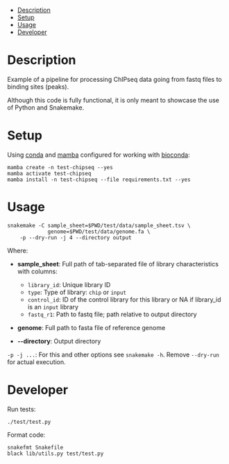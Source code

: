 <!-- vim-markdown-toc GFM -->

* [Description](#description)
* [Setup](#setup)
* [Usage](#usage)
* [Developer](#developer)

<!-- vim-markdown-toc -->

# Description

Example of a pipeline for processing ChIPseq data going from fastq files to
binding sites (peaks). 

Although this code is fully functional, it is only meant to showcase the use of
Python and Snakemake.

# Setup

Using [conda](https://docs.conda.io/projects/conda/en/latest/index.html) and
[mamba](https://github.com/mamba-org/mamba) configured for working with [bioconda](https://bioconda.github.io/):

```
mamba create -n test-chipseq --yes
mamba activate test-chipseq
mamba install -n test-chipseq --file requirements.txt --yes
```

# Usage

```
snakemake -C sample_sheet=$PWD/test/data/sample_sheet.tsv \
             genome=$PWD/test/data/genome.fa \
    -p --dry-run -j 4 --directory output
```

Where:

* **sample_sheet**: Full path of tab-separated file of library characteristics with columns:
    * `library_id`: Unique library ID
    * `type`: Type of library: `chip` or `input`    
    * `control_id`: ID of the control library for this library or NA if library_id is an `input` library 
    * `fastq_r1`: Path to fastq file; path relative to output directory

* **genome**: Full path to fasta file of reference genome

* **--directory**: Output directory

`-p -j ...`: For this and other options see `snakemake -h`. Remove `--dry-run` for actual execution.

# Developer

Run tests:

```
./test/test.py
```

Format code:

```
snakefmt Snakefile
black lib/utils.py test/test.py
```
